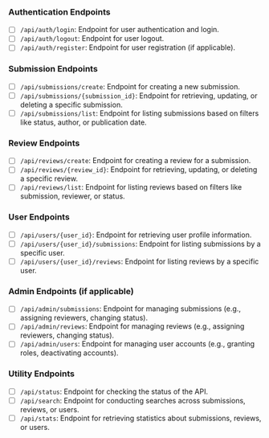 ### Authentication Endpoints
- [ ] `/api/auth/login`: Endpoint for user authentication and login.
- [ ] `/api/auth/logout`: Endpoint for user logout.
- [ ] `/api/auth/register`: Endpoint for user registration (if applicable).

### Submission Endpoints
- [ ] `/api/submissions/create`: Endpoint for creating a new submission.
- [ ] `/api/submissions/{submission_id}`: Endpoint for retrieving, updating, or deleting a specific submission.
- [ ] `/api/submissions/list`: Endpoint for listing submissions based on filters like status, author, or publication date.

### Review Endpoints
- [ ] `/api/reviews/create`: Endpoint for creating a review for a submission.
- [ ] `/api/reviews/{review_id}`: Endpoint for retrieving, updating, or deleting a specific review.
- [ ] `/api/reviews/list`: Endpoint for listing reviews based on filters like submission, reviewer, or status.

### User Endpoints
- [ ] `/api/users/{user_id}`: Endpoint for retrieving user profile information.
- [ ] `/api/users/{user_id}/submissions`: Endpoint for listing submissions by a specific user.
- [ ] `/api/users/{user_id}/reviews`: Endpoint for listing reviews by a specific user.

### Admin Endpoints (if applicable)
- [ ] `/api/admin/submissions`: Endpoint for managing submissions (e.g., assigning reviewers, changing status).
- [ ] `/api/admin/reviews`: Endpoint for managing reviews (e.g., assigning reviewers, changing status).
- [ ] `/api/admin/users`: Endpoint for managing user accounts (e.g., granting roles, deactivating accounts).

### Utility Endpoints
- [ ] `/api/status`: Endpoint for checking the status of the API.
- [ ] `/api/search`: Endpoint for conducting searches across submissions, reviews, or users.
- [ ] `/api/stats`: Endpoint for retrieving statistics about submissions, reviews, or users.
